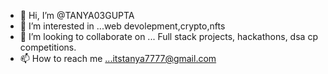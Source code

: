 - 👋 Hi, I’m @TANYA03GUPTA
- 👀 I’m interested in ...web devolepment,crypto,nfts
- 💞️ I’m looking to collaborate on ... Full stack projects, hackathons, dsa cp competitions.
- 📫 How to reach me ...itstanya7777@gmail.com

<!---
TANYA03GUPTA/TANYA03GUPTA is a ✨ special ✨ repository because its `README.md` (this file) appears on your GitHub profile.
You can click the Preview link to take a look at your changes.
--->
